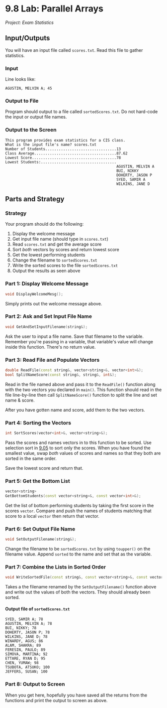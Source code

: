 # 9.8 Lab: Parallel Arrays
_Project: Exam Statistics_

## Input/Outputs
You will have an input file called `scores.txt`.
Read this file to gather statistics.

### Input
Line looks like:

```
AGUSTIN, MELVIN A; 45
```

### Output to File
Program should output to a file called `sortedScores.txt`.
Do not hard-code the input or output file names.

### Output to the Screen
```
This program provides exam statistics for a CIS class.
What is the input file's name? scores.txt
Number of Students................................13
Class Average.....................................87.62
Lowest Score......................................78
Lowest Students:..................................
                                                  AGUSTIN, MELVIN A
                                                  BUI, NIKKY
                                                  DOHERTY, JASON P
                                                  SYED, SAMIR A
                                                  WILKINS, JANE D
```

## Parts and Strategy

### Strategy
Your program should do the following:
1. Display the welcome message
2. Get input file name (should type in `scores.txt`)
3. Read `scores.txt` and get the average score
4. Sort _both_ vectors by scores and return lowest score
5. Get the lowest performing students
6. Change the filename to `sortedScores.txt`
7. Write the sorted scores to the file `sortedScores.txt`
8. Output the results as seen above

### Part 1: Display Welcome Message
```cpp
void DisplayWelcomeMesg();
```
Simply prints out the welcome message above.

### Part 2: Ask and Set Input File Name
```cpp
void GetAndSetInputFilename(string&);
```
Ask the user to input a file name.
Save that filename to the variable.
Remember you're passing in a variable,
that variable's value will change inside this function.
There's no return value.

### Part 3: Read File and Populate Vectors
```cpp
double ReadFile(const string&, vector<string>&, vector<int>&);
bool SplitNameScore(const string&, string&, int&);
```
Read in the file named above and pass it to the `ReadFile()`
function along with the two vectors you declared in `main()`.
This function should read in the file line-by-line then call
`SplitNameScore()` function to split the line and set name & score.

After you have gotten name and score, add them to the two vectors.

### Part 4: Sorting the Vectors
```cpp
int SortScores(vector<int>&, vector<string>&);
```
Pass the scores and names vectors in to this function to be sorted.
Use selection sort in [9.05] to sort only the scores.
When you have found the smallest value, swap _both_ values of
scores and names so that they both are sorted in the same order.

Save the lowest score and return that.

### Part 5: Get the Bottom List
```cpp
vector<string>
GetBottomStudents(const vector<string>&, const vector<int>&);
```
Get the list of bottom performing students by taking the first score in
the scores `vector`.
Compare and push the names of students matching that score to a
local `vector` then return that vector.

### Part 6: Set Output File Name
```cpp
void SetOutputFilename(string&);
```
Change the filename to be `sortedScores.txt` by using `toupper()` on
the filename value.
Append `sorted` to the name and set that as the variable.

### Part 7: Combine the Lists in Sorted Order
```cpp
void WriteSortedFile(const string&, const vector<string>&, const vector<int>&);
```
Takes a the filename renamed by the `SetOutputFilename()` function above
and write out the values of both the vectors.
They should already been sorted.

#### Output file of `sortedScores.txt`
```
SYED, SAMIR A; 78
AGUSTIN, MELVIN A; 78
BUI, NIKKY; 78
DOHERTY, JASON P; 78
WILKINS, JANE D; 78
WINARDY, AGUS; 86
ALAM, SHAKRA; 89
FERESIN, PAULO; 89
SIMOVA, MARTINA; 92
ETTARE, RYAN D; 95
CHEN, YUMAW; 98
TSUBOTA, ATSUKO; 100
JEFFERS, SUSAN; 100
```

### Part 8: Output to Screen
When you get here, hopefully you have saved all the returns from the
functions and print the output to screen as above.

[9.05]: ../../09-sorting-and-searching-arrays/9.05-descending-selection-sort/README.md